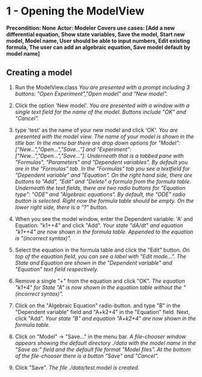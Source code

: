 1 - Opening the ModelView
=====================
**Precondition: None**
**Actor: Modeler**
**Covers use cases: [Add a new differential equation, 
					Show state variables, 
					Save the model, 
					Start new model, 
					Model name, 
					User should be able to input numbers, 
					Edit existing formula, 
					The user can add an algebraic equation, 
					Save model default by model name]**
## Creating a model
1. Run the ModelView.class
	*You are presented with a prompt including 3 buttons: "Open Experiment","Open model" and "New model".*
		
2. Click the option 'New model'.
	*You are presented with a window with a single text field for the name of the model.  Buttons include "OK" and "Cancel".*

3. type 'test' as the name of your new model and click 'OK'.
*You are presented with the model view. The name of your model is shown in the title bar. In the menu bar there are drop down options for "Model":["New...","Open...","Save..."] and "Experiment":["New...","Open...","Save..."]. Underneath that is a tabbed pane with "Formulas", "Parameters" and "Dependent variables". By default you are in the "Formulas" tab. In the "Formulas" tab you see a textfield for "Dependent variable" and "Equation". On the right hand side, there are buttons to "Add", "Edit" and "Delete" a formula from the formula table. Underneath the text fields, there are two radio buttons for "Equation type": "ODE" and "Algebraic equations". By default, the "ODE" radio button is selected.  Right now the formula table should be empty. On the lower right side, there is a "?" button.*

4. When you see the model window, enter the Dependent variable: 'A' and Equation: "k1++4" and click "Add".
	*Your state "dA/dt" and equation "k1++4" are now shown in the formula table. Appended  to the equation is "(incorrect syntax)".*
	
5. Select the equation in the formula table and click the "Edit" button.
	*On top of the equation field, you can see a label with "Edit mode...".  The State and Equation are shown in the "Dependent variable" and "Equation" text field respectively.*
	
6. Remove a single "+" from the equation and click "OK".
	*The equation "k1+4" for State "A" is now shown in the equation table without the "(incorrect syntax)".*

7. Click on the "Algebraic Equation" radio-button. and type "B" in the "Dependent variable" field and "A+k2+4" in the "Equation" field.  Next, click "Add".
	*Your state "B" and equation "A+k2+4" are now shown in the formula table.*

8. Click on "Model" -> "Save..." in the menu bar.
	*A file-chooser window appears showing the default directory ./data with the model name in the "Save as:" field and the default file format "Model files". At the bottom of the file-chooser there is a button "Save" and "Cancel".*

9. Click "Save". 
	*The file ./data/test.model is created.*